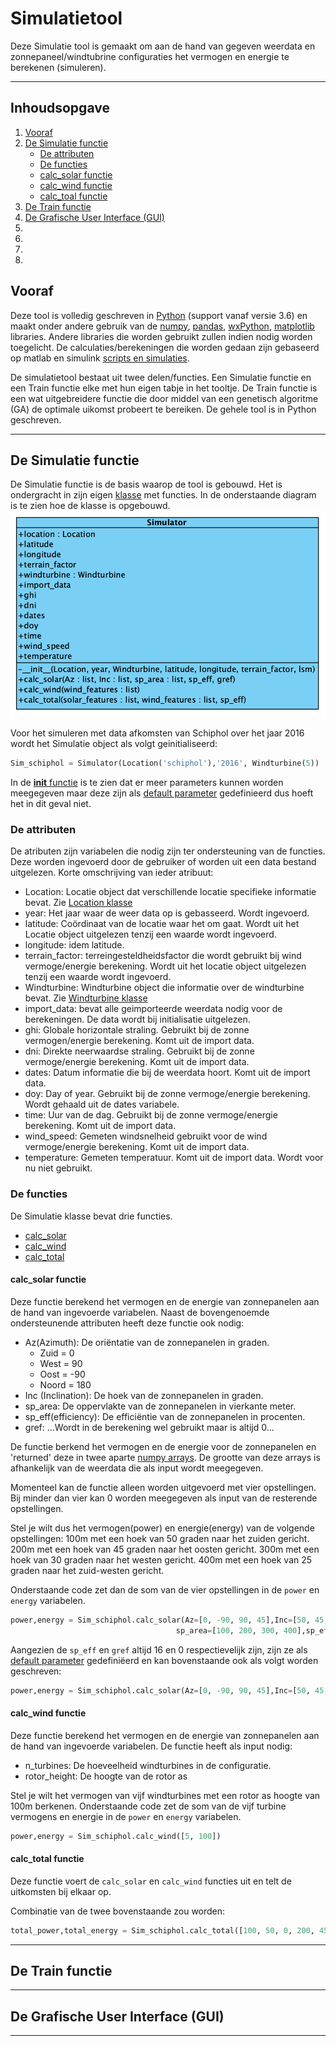# Simulatietool

Deze Simulatie tool is gemaakt om aan de hand van gegeven weerdata en zonnepaneel/windtubrine configuraties het vermogen en energie te berekenen (simuleren).

_____

## Inhoudsopgave
1. [Vooraf](https://github.com/Jerscovad/SimulatieTool#vooraf)
2. [De Simulatie functie](https://github.com/Jerscovad/SimulatieTool#de-simulatie-functie)
   * [De attributen](https://github.com/Jerscovad/SimulatieTool#de-attributen)
   * [De functies](https://github.com/Jerscovad/SimulatieTool#de-functies)
   * [calc_solar functie](https://github.com/Jerscovad/SimulatieTool#calc_solar-functie)
   * [calc_wind functie](https://github.com/Jerscovad/SimulatieTool#calc_wind-functie)
   * [calc_toal functie](https://github.com/Jerscovad/SimulatieTool#calc_total-functie)
3. [De Train functie](https://github.com/Jerscovad/SimulatieTool#de-train-functie)
4. [De Grafische User Interface (GUI)](https://github.com/Jerscovad/SimulatieTool#de-grafische-user-interface-gui)
5. 
6.
7.
8.

## Vooraf
Deze tool is volledig geschreven in [Python](https://www.python.org/) (support vanaf versie 3.6) en maakt onder andere gebruik van de [numpy](https://numpy.org/), [pandas](https://pandas.pydata.org/), [wxPython](https://wxpython.org/), [matplotlib](https://matplotlib.org/) libraries. Andere libraries die worden gebruikt zullen indien nodig worden toegelicht. De calculaties/berekeningen die worden gedaan zijn gebaseerd op matlab en simulink [scripts en simulaties](https://github.com/Jerscovad/SimulatieTool/tree/master/Matlab).

De simulatietool bestaat uit twee delen/functies. Een Simulatie functie en een Train functie elke met hun eigen tabje in het tooltje. De Train functie is een wat uitgebreidere functie die door middel van een genetisch algoritme (GA) de optimale uikomst probeert te bereiken.
De gehele tool is in Python geschreven.

_____

## De Simulatie functie

De Simulatie functie is de basis waarop de tool is gebouwd. Het is ondergracht in zijn eigen [klasse](https://github.com/Jerscovad/SimulatieTool/blob/master/src/simulator.py) met functies. In de onderstaande diagram is te zien hoe de klasse is opgebouwd.
![Simulator class](https://github.com/Jerscovad/SimulatieTool/blob/master/images/design/Simulator_classe.png)

Voor het simuleren met data afkomsten van Schiphol over het jaar 2016 wordt het Simulatie object als volgt geinitialiseerd:
```python
Sim_schiphol = Simulator(Location('schiphol'),'2016', Windturbine(5))
```
In de [__init__ functie](https://github.com/Jerscovad/SimulatieTool/blob/master/src/simulator.py#L22) is te zien dat er meer parameters kunnen worden meegegeven maar deze zijn als [default parameter](https://docs.python.org/2.0/ref/function.html) gedefinieerd dus hoeft het in dit geval niet.

### De attributen
De atributen zijn variabelen die nodig zijn ter ondersteuning van de functies. Deze worden ingevoerd door de gebruiker of worden uit een data bestand uitgelezen.
Korte omschrijving van ieder atribuut:
- Location: Locatie object dat verschillende locatie specifieke informatie bevat. Zie [Location klasse](https://github.com/Jerscovad/SimulatieTool/blob/master/src/location.py "Location object")
- year: Het jaar waar de weer data op is gebasseerd. Wordt ingevoerd.
- latitude: Coördinaat van de locatie waar het om gaat. Wordt uit het Locatie object uitgelezen tenzij een waarde wordt ingevoerd.
- longitude: idem latitude.
- terrain_factor: terreingesteldheidsfactor die wordt gebruikt bij wind vermoge/energie berekening. Wordt uit het locatie object uitgelezen tenzij een waarde wordt ingevoerd.
- Windturbine: Windturbine object die informatie over de windturbine bevat. Zie [Windturbine klasse](https://github.com/Jerscovad/SimulatieTool/blob/master/src/generators.py)
- import_data: bevat alle geimporteerde weerdata nodig voor de berekeningen. De data wordt bij initialisatie uitgelezen.
- ghi: Globale horizontale straling. Gebruikt bij de zonne vermogen/energie berekening. Komt uit de import data.
- dni: Direkte neerwaardse straling. Gebruikt bij de zonne vermoge/energie berekening. Komt uit de import data.
- dates: Datum informatie die bij de weerdata hoort. Komt uit de import data.
- doy: Day of year. Gebruikt bij de zonne vermoge/energie berekening. Wordt gehaald uit de dates variabele.
- time: Uur van de dag. Gebruikt bij de zonne vermoge/energie berekening. Komt uit de import data.
- wind_speed: Gemeten windsnelheid gebruikt voor de wind vermoge/energie berekening. Komt uit de import data.
- temperature: Gemeten temperatuur. Komt uit de import data. Wordt voor nu niet gebruikt.

### De functies
De Simulatie klasse bevat drie functies.
- [calc_solar](https://github.com/Jerscovad/SimulatieTool#calc_solar-functie)
- [calc_wind](https://github.com/Jerscovad/SimulatieTool#calc_wind-functie)
- [calc_total](https://github.com/Jerscovad/SimulatieTool#calc_total-functie)

#### calc_solar functie
Deze functie berekend het vermogen en de energie van zonnepanelen aan de hand van ingevoerde variabelen.
Naast de bovengenoemde ondersteunende attributen heeft deze functie ook nodig: 

* Az(Azimuth): De oriëntatie van de zonnepanelen in graden.
  * Zuid = 0
  * West = 90
  * Oost = -90
  * Noord = 180
* Inc (Inclination): De hoek van de zonnepanelen in graden.
* sp_area: De oppervlakte van de zonnepanelen in vierkante meter.
* sp_eff(efficiency): De efficiëntie van de zonnepanelen in procenten.
* gref: ...Wordt in de berekening wel gebruikt maar is altijd 0...

De functie berkend het vermogen en de energie voor de zonnepanelen en 'returned' deze in twee aparte [numpy arrays](https://numpy.org/doc/stable/reference/generated/numpy.array.html?highlight=array#numpy.array). De grootte van deze arrays is afhankelijk van de weerdata die als input wordt meegegeven.

Momenteel kan de functie alleen worden uitgevoerd met vier opstellingen. Bij minder dan vier kan 0 worden meegegeven als input van de resterende opstellingen.

Stel je wilt dus het vermogen(power) en energie(energy) van de volgende opstellingen:
100m met een hoek van 50 graden naar het zuiden gericht.
200m met een hoek van 45 graden naar het oosten gericht.
300m met een hoek van 30 graden naar het westen gericht.
400m met een hoek van 25 graden naar het zuid-westen gericht.

Onderstaande code zet dan de som van de vier opstellingen in de `power` en `energy` variabelen.
```python
power,energy = Sim_schiphol.calc_solar(Az=[0, -90, 90, 45],Inc=[50, 45, 30, 25],
                                     sp_area=[100, 200, 300, 400],sp_eff=16,gref=0)
```
Aangezien de `sp_eff` en `gref` altijd 16 en 0 respectievelijk zijn, zijn ze als [default parameter](https://docs.python.org/2.0/ref/function.html) gedefiniëerd en kan bovenstaande ook als volgt worden geschreven:

```python
power,energy = Sim_schiphol.calc_solar(Az=[0, -90, 90, 45],Inc=[50, 45, 30, 25],sp_area=[100, 200, 300, 400])
```

#### calc_wind functie
Deze functie berekend het vermogen en de energie van zonnepanelen aan de hand van ingevoerde variabelen.
De functie heeft als input nodig:
* n_turbines: De hoeveelheid windturbines in de configuratie.
* rotor_height: De hoogte van de rotor as

Stel je wilt het vermogen van vijf windturbines met een rotor as hoogte van 100m berkenen.
Onderstaande code zet de som van de vijf turbine vermogens en energie in de `power` en `energy` variabelen.
```python
power,energy = Sim_schiphol.calc_wind([5, 100])
```

#### calc_total functie
Deze functie voert de `calc_solar` en `calc_wind` functies uit en telt de uitkomsten bij elkaar op.

Combinatie van de twee bovenstaande zou worden:
```python
total_power,total_energy = Sim_schiphol.calc_total([100, 50, 0, 200, 45, -90, 300, 30, 90, 400, 25, 45],[5, 100], 16)
```

_____

## De Train functie

_____

## De Grafische User Interface (GUI)

_____

